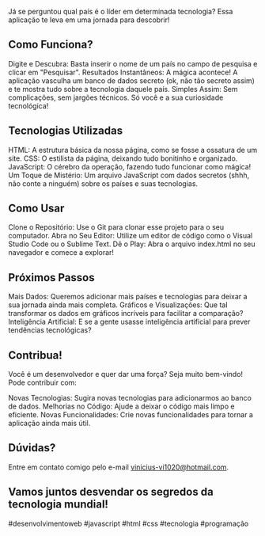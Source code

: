 Já se perguntou qual país é o líder em determinada tecnologia? Essa aplicação te leva em uma jornada para descobrir!

## Como Funciona?

Digite e Descubra: Basta inserir o nome de um país no campo de pesquisa e clicar em "Pesquisar".
Resultados Instantâneos: A mágica acontece! A aplicação vasculha um banco de dados secreto (ok, não tão secreto assim) e te mostra tudo sobre a tecnologia daquele país.
Simples Assim: Sem complicações, sem jargões técnicos. Só você e a sua curiosidade tecnológica!
## Tecnologias Utilizadas

HTML: A estrutura básica da nossa página, como se fosse a ossatura de um site.
CSS: O estilista da página, deixando tudo bonitinho e organizado.
JavaScript: O cérebro da operação, fazendo tudo funcionar como mágica!
Um Toque de Mistério: Um arquivo JavaScript com dados secretos (shhh, não conte a ninguém) sobre os países e suas tecnologias.
## Como Usar

Clone o Repositório: Use o Git para clonar esse projeto para o seu computador.
Abra no Seu Editor: Utilize um editor de código como o Visual Studio Code ou o Sublime Text.
Dê o Play: Abra o arquivo index.html no seu navegador e comece a explorar!
## Próximos Passos

Mais Dados: Queremos adicionar mais países e tecnologias para deixar a sua jornada ainda mais completa.
Gráficos e Visualizações: Que tal transformar os dados em gráficos incríveis para facilitar a comparação?
Inteligência Artificial: E se a gente usasse inteligência artificial para prever tendências tecnológicas?
## Contribua!

Você é um desenvolvedor e quer dar uma força? Seja muito bem-vindo! Pode contribuir com:

Novas Tecnologias: Sugira novas tecnologias para adicionarmos ao banco de dados.
Melhorias no Código: Ajude a deixar o código mais limpo e eficiente.
Novas Funcionalidades: Crie novas funcionalidades para tornar a aplicação ainda mais útil.
## Dúvidas?

Entre em contato comigo pelo e-mail vinicius-vi1020@hotmail.com.

## Vamos juntos desvendar os segredos da tecnologia mundial!

#desenvolvimentoweb #javascript #html #css #tecnologia #programação
